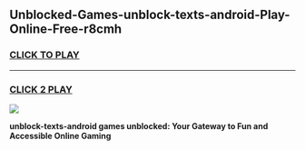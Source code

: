 
## Unblocked-Games-unblock-texts-android-Play-Online-Free-r8cmh
<h3>
<a href="https://premium76.site?title=unblock-texts-android&ref=26A">CLICK TO PLAY</a></h3>
<hr>

<h3>
<a href="https://premium76.site?title=unblock-texts-android&ref=26A">CLICK 2 PLAY</a>
  
</h3>

<a href="https://premium76.site?title=unblock-texts-android&ref=26A"><img src="https://clearcache.store/games.png"></a>


**unblock-texts-android games unblocked: Your Gateway to Fun and Accessible Online Gaming**
